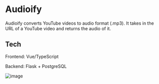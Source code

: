 # Audioify
Audioify converts YouTube videos to audio format (.mp3). It takes in the URL of a YouTube video and returns the audio of it.

## Tech
Frontend: Vue/TypeScript

Backend: Flask + PostgreSQL

![image](https://github.com/rjchen8/youtubetomp3/assets/122511498/257b9f43-8ef9-40ba-9695-5b760796907e)
